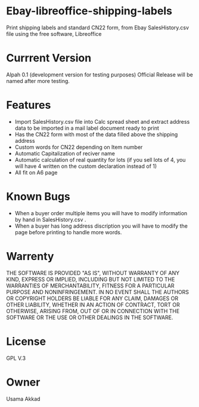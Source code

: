 # Ebay-libreoffice-shipping-labels
Print shipping labels and standard CN22 form, from Ebay SalesHistory.csv file using the free software, Libreoffice

Currrent Version
================
Alpah 0.1 (development version for testing purposes)
Official Release will be named after more testing.


Features
===========
 - Import SalesHistory.csv file into Calc spread sheet and extract address data to be imported in a mail label document ready to print
 - Has the CN22 form with most of the data filled above the shipping address
 - Custom words for CN22 depending on Item number
 - Automatic Capitalization of reciver name
 - Automatic calculation of real quantity for lots (if you sell lots of 4, you will have 4 written on the custom declaration instead of 1)
 - All fit on A6 page

Known Bugs
==========
 - When a buyer order multiple items you will have to modify information by hand in SalesHistory.csv .
 - When a buyer has long address discription you will have to modify the page before printing to handle more words.


Warrenty
========
THE SOFTWARE IS PROVIDED "AS IS", WITHOUT WARRANTY OF ANY KIND, EXPRESS OR IMPLIED, INCLUDING BUT NOT LIMITED TO THE WARRANTIES OF MERCHANTABILITY, FITNESS FOR A PARTICULAR PURPOSE AND NONINFRINGEMENT. IN NO EVENT SHALL THE AUTHORS OR COPYRIGHT HOLDERS BE LIABLE FOR ANY CLAIM, DAMAGES OR OTHER LIABILITY, WHETHER IN AN ACTION OF CONTRACT, TORT OR OTHERWISE, ARISING FROM, OUT OF OR IN CONNECTION WITH THE SOFTWARE OR THE USE OR OTHER DEALINGS IN THE SOFTWARE.

License
========
GPL V.3

Owner
=====
Usama Akkad
